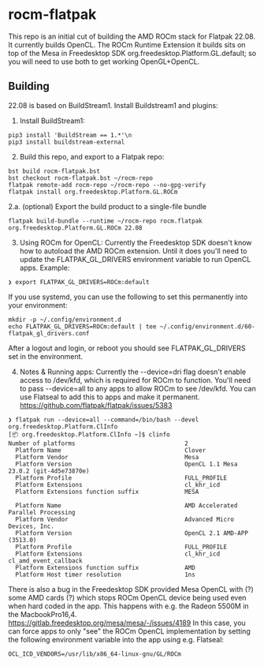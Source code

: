 

rocm-flatpak
============

This repo is an initial cut of building the AMD ROCm stack for
Flatpak 22.08.  It currently builds OpenCL. The ROCm Runtime
Extension it builds sits on top of the Mesa in Freedesktop SDK
org.freedesktop.Platform.GL.default; so you will need to use both to
get working OpenGL+OpenCL.

Building
--------

22.08 is based on BuildStream1. Install Buildstream1 and plugins:
1. Install BuildStream1:
```
pip3 install 'BuildStream == 1.*'\n
pip3 install buildstream-external
```
2. Build this repo, and export to a Flatpak repo:
```
bst build rocm-flatpak.bst
bst checkout rocm-flatpak.bst ~/rocm-repo
flatpak remote-add rocm-repo ~/rocm-repo --no-gpg-verify
flatpak install org.freedesktop.Platform.GL.ROCm
```

2.a. (optional) Export the build product to a single-file bundle
```
flatpak build-bundle --runtime ~/rocm-repo rocm.flatpak org.freedesktop.Platform.GL.ROCm 22.08
```

3. Using ROCm for OpenCL:
Currently the Freedesktop SDK doesn't know how to autoload the AMD ROCm
extension. Until it does you'll need to update the FLATPAK_GL_DRIVERS
environment variable to run OpenCL apps. Example:
```
❯ export FLATPAK_GL_DRIVERS=ROCm:default
```

If you use systemd, you can use the following to set this permanently
into your environment:
```
mkdir -p ~/.config/environment.d
echo FLATPAK_GL_DRIVERS=ROCm:default | tee ~/.config/environment.d/60-flatpak_gl_drivers.conf
```
After a logout and login, or reboot you should see FLATPAK_GL_DRIVERS
set in the environment.

4. Notes & Running apps:
Currently the --device=dri flag doesn't enable access to /dev/kfd, which
is required for ROCm to function. You'll need to pass --device=all to
any apps to allow ROCm to see /dev/kfd.  You can use Flatseal to add
this to apps and make it permanent.
https://github.com/flatpak/flatpak/issues/5383

```
❯ flatpak run --device=all --command=/bin/bash --devel org.freedesktop.Platform.ClInfo
[📦 org.freedesktop.Platform.ClInfo ~]$ clinfo
Number of platforms                               2
  Platform Name                                   Clover
  Platform Vendor                                 Mesa
  Platform Version                                OpenCL 1.1 Mesa 23.0.2 (git-4d5e73870e)
  Platform Profile                                FULL_PROFILE
  Platform Extensions                             cl_khr_icd
  Platform Extensions function suffix             MESA

  Platform Name                                   AMD Accelerated Parallel Processing
  Platform Vendor                                 Advanced Micro Devices, Inc.
  Platform Version                                OpenCL 2.1 AMD-APP (3513.0)
  Platform Profile                                FULL_PROFILE
  Platform Extensions                             cl_khr_icd cl_amd_event_callback
  Platform Extensions function suffix             AMD
  Platform Host timer resolution                  1ns
```

There is also a bug in the Freedesktop SDK provided Mesa OpenCL with
(?) some AMD cards (?) which stops ROCm OpenCL device being used even
when hard coded in the app.  This happens with e.g. the Radeon 5500M in
the MacbookPro16,4.
https://gitlab.freedesktop.org/mesa/mesa/-/issues/4189
In this case, you can force apps to only "see" the ROCm OpenCL
implementation by setting the following environment variable into the
app using e.g. Flatseal:

```
OCL_ICD_VENDORS=/usr/lib/x86_64-linux-gnu/GL/ROCm
```


